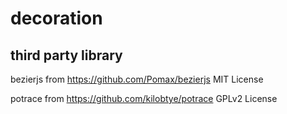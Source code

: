 # decoration
 



## third party library

bezierjs from <https://github.com/Pomax/bezierjs> MIT License

potrace from <https://github.com/kilobtye/potrace> GPLv2 License

